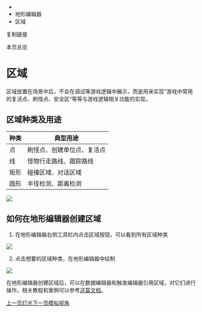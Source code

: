   * [](/)
  * 地形编辑器
  * 区域

复制链接

本页总览

# 区域

区域放置在场景中后，不会在调试等游戏逻辑中展示，而是用来实现“游戏中常用的复活点、刷怪点、安全区”等等与游戏逻辑相关功能的实现。

## 区域种类及用途[​](/Manual/SceneEditor/区域#区域种类及用途 "区域种类及用途的直接链接")

种类| 典型用途  
---|---  
点| 刷怪点、创建单位点、复活点  
线| 怪物行走路线、跟踪路线  
矩形| 碰撞区域、对话区域  
圆形| 半径检测、距离检测  
  
![](/assets/images/区域-2b6e867e9111a9defb3a895d1c6b7d88.png)

## 如何在地形编辑器创建区域[​](/Manual/SceneEditor/区域#如何在地形编辑器创建区域 "如何在地形编辑器创建区域的直接链接")

  1. 在地形编辑器右侧工具栏内点击区域按钮，可以看到所有区域种类

![](/assets/images/Area_1-81e7ff7d24c5aac91085a9cc76e6b49d.png)

  2. 点击想要的区域种类，在地形编辑器中绘制

![](/assets/images/Area_2-72b7498dd8b1db23e2989a79d1361d5a.gif)

在地形编辑器创建区域后，可以在数据编辑器和触发编辑器引用区域，对它们进行操作。相关教程和案例可以参考[这篇文档](/Manual/TriggerEditor/Example/UseMapElements)。

[上一页灯光](/Manual/SceneEditor/灯光)[下一页模拟视角](/Manual/SceneEditor/模拟视角)



